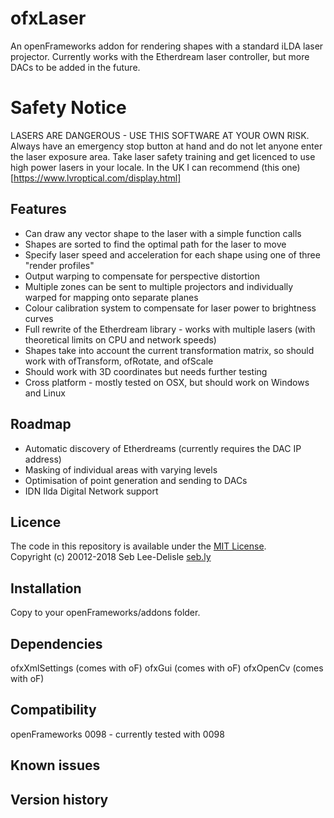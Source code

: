 ofxLaser
=========

An openFrameworks addon for rendering shapes with a standard iLDA laser projector. Currently works with the Etherdream laser controller, but more DACs to be added in the future.

Safety Notice
=============
LASERS ARE DANGEROUS - USE THIS SOFTWARE AT YOUR OWN RISK. Always have an emergency stop button at hand and do not let anyone enter the laser exposure area. Take laser safety training and get licenced to use high power lasers in your locale. In the UK I can recommend (this one)[https://www.lvroptical.com/display.html]

Features
----------
* Can draw any vector shape to the laser with a simple function calls
* Shapes are sorted to find the optimal path for the laser to move
* Specify laser speed and acceleration for each shape using one of three "render profiles"
* Output warping to compensate for perspective distortion
* Multiple zones can be sent to multiple projectors and individually warped for mapping onto separate planes
* Colour calibration system to compensate for laser power to brightness curves
* Full rewrite of the Etherdream library - works with multiple lasers (with theoretical limits on CPU and network speeds)
* Shapes take into account the current transformation matrix, so should work with ofTransform, ofRotate, and ofScale
* Should work with 3D coordinates but needs further testing
* Cross platform - mostly tested on OSX, but should work on Windows and Linux

Roadmap
-----------
* Automatic discovery of Etherdreams (currently requires the DAC IP address)
* Masking of individual areas with varying levels
* Optimisation of point generation and sending to DACs
* IDN Ilda Digital Network support

Licence
-------
The code in this repository is available under the [MIT License](https://secure.wikimedia.org/wikipedia/en/wiki/Mit_license).  
Copyright (c) 20012-2018 Seb Lee-Delisle [seb.ly](http://seb.ly)

Installation
------------
Copy to your openFrameworks/addons folder.


Dependencies
------------
ofxXmlSettings (comes with oF)
ofxGui (comes with oF)
ofxOpenCv (comes with oF)

Compatibility
------------
openFrameworks 0098 - currently tested with 0098


Known issues
------------

Version history
------------


